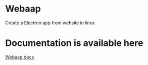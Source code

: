 # Webaap
Create a Electron app from website in linux

# Documentation is available here

[Webaap docs](https://github.com/4ly-a/Webaap/blob/gh-pages/index.md)
